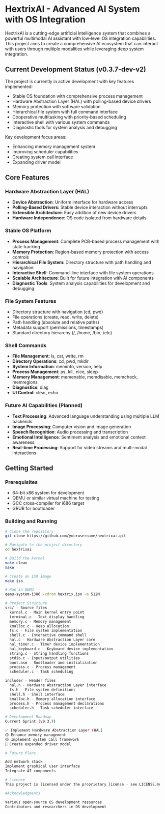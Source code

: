 # HextrixAI - Advanced AI System with OS Integration

HextrixAI is a cutting-edge artificial intelligence system that combines a powerful multimodal AI assistant with low-level OS integration capabilities. This project aims to create a comprehensive AI ecosystem that can interact with users through multiple modalities while leveraging deep system integration.

## Current Development Status (v0.3.7-dev-v2)

The project is currently in active development with key features implemented:
- Stable OS foundation with comprehensive process management
- Hardware Abstraction Layer (HAL) with polling-based device drivers
- Memory protection with software validation
- Hierarchical file system with full command interface
- Cooperative multitasking with priority-based scheduling
- Interactive shell with various system commands
- Diagnostic tools for system analysis and debugging

Key development focus areas:
- Enhancing memory management system
- Improving scheduler capabilities
- Creating system call interface
- Expanding driver model

## Core Features

### Hardware Abstraction Layer (HAL)
- **Device Abstraction**: Uniform interface for hardware access
- **Polling-Based Drivers**: Stable device interaction without interrupts
- **Extensible Architecture**: Easy addition of new device drivers
- **Hardware Independence**: OS code isolated from hardware details

### Stable OS Platform
- **Process Management**: Complete PCB-based process management with state tracking
- **Memory Protection**: Region-based memory protection with access controls
- **Hierarchical File System**: Directory structure with path handling and navigation
- **Interactive Shell**: Command-line interface with file system operations
- **Scalable Architecture**: Built for future integration with AI components
- **Diagnostic Tools**: System analysis capabilities for development and debugging

### File System Features
- Directory structure with navigation (cd, pwd)
- File operations (create, read, write, delete)
- Path handling (absolute and relative paths)
- Metadata support (permissions, timestamps)
- Standard directory hierarchy (/, /home, /bin, /etc)

### Shell Commands
- **File Management**: ls, cat, write, rm
- **Directory Operations**: cd, pwd, mkdir
- **System Information**: meminfo, version, help
- **Process Management**: ps, kill, nice, sleep
- **Memory Management**: memenable, memdisable, memcheck, memregions
- **Diagnostics**: diag
- **UI Control**: clear, echo

### Future AI Capabilities (Planned)
- **Text Processing**: Advanced language understanding using multiple LLM backends
- **Image Processing**: Computer vision and image generation
- **Speech Recognition**: Audio processing and transcription
- **Emotional Intelligence**: Sentiment analysis and emotional context awareness
- **Real-time Processing**: Support for video streams and multi-modal interactions

## Getting Started

### Prerequisites
- 64-bit x86 system for development
- QEMU or similar virtual machine for testing
- GCC cross-compiler for i686 target
- GRUB for bootloader

### Building and Running
```bash
# Clone the repository
git clone https://github.com/yourusername/hextrixai.git

# Navigate to the project directory
cd hextrixai

# Build the kernel
make clean
make

# Create an ISO image
make iso

# Run in QEMU
qemu-system-i386 -cdrom hextrix.iso -m 512M

# Project Structure
src/ - Source files
  kernel.c - Main kernel entry point
  terminal.c - Text display handling
  memory.c - Memory management
  kmalloc.c - Heap allocation
  fs.c - File system implementation
  shell.c - Interactive command shell
  hal.c - Hardware Abstraction Layer core
  hal_timer.c - Timer device implementation
  hal_keyboard.c - Keyboard device implementation
  string.c - String handling functions
  stdio.c - Input/output utilities
  boot.asm - Bootloader and initialization
  process.c - Process management
  scheduler.c - Task scheduling

include/ - Header files
  hal.h - Hardware Abstraction Layer interface
  fs.h - File system definitions
  shell.h - Shell interface
  kmalloc.h - Memory allocation interface
  process.h - Process management declarations
  scheduler.h - Task scheduler interface

# Development Roadmap
Current Sprint (v0.3.7)

✅ Implement Hardware Abstraction Layer (HAL)
🟡 Enhance memory management
🟡 Implement system call framework
🔲 Create expanded driver model

# Future Plans

Add network stack
Implement graphical user interface
Integrate AI components

# License
This project is licensed under the proprietary license - see LICENSE.md for details.

#Acknowledgments

Various open-source OS development resources
Contributors and researchers in OS development
